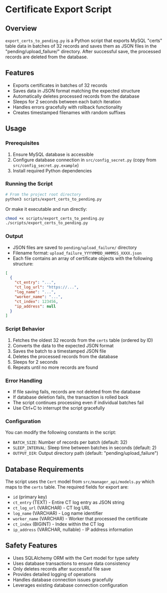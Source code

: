 # Certificate Export Script

## Overview
`export_certs_to_pending.py` is a Python script that exports MySQL "certs" table data in batches of 32 records and saves them as JSON files in the "pending/upload_failure/" directory. After successful save, the processed records are deleted from the database.

## Features
- Exports certificates in batches of 32 records
- Saves data in JSON format matching the expected structure
- Automatically deletes processed records from the database
- Sleeps for 2 seconds between each batch iteration
- Handles errors gracefully with rollback functionality
- Creates timestamped filenames with random suffixes

## Usage

### Prerequisites
1. Ensure MySQL database is accessible
2. Configure database connection in `src/config_secret.py` (copy from `src/config_secret.py.example`)
3. Install required Python dependencies

### Running the Script
```bash
# From the project root directory
python3 scripts/export_certs_to_pending.py
```

Or make it executable and run directly:
```bash
chmod +x scripts/export_certs_to_pending.py
./scripts/export_certs_to_pending.py
```

### Output
- JSON files are saved to `pending/upload_failure/` directory
- Filename format: `upload_failure_YYYYMMDD_HHMMSS_XXXX.json`
- Each file contains an array of certificate objects with the following structure:

```json
[
  {
    "ct_entry": "...",
    "ct_log_url": "https://...",
    "log_name": "...",
    "worker_name": "...",
    "ct_index": 123456,
    "ip_address": null
  }
]
```

### Script Behavior
1. Fetches the oldest 32 records from the `certs` table (ordered by ID)
2. Converts the data to the expected JSON format
3. Saves the batch to a timestamped JSON file
4. Deletes the processed records from the database
5. Sleeps for 2 seconds
6. Repeats until no more records are found

### Error Handling
- If file saving fails, records are not deleted from the database
- If database deletion fails, the transaction is rolled back
- The script continues processing even if individual batches fail
- Use Ctrl+C to interrupt the script gracefully

### Configuration
You can modify the following constants in the script:
- `BATCH_SIZE`: Number of records per batch (default: 32)
- `SLEEP_INTERVAL`: Sleep time between batches in seconds (default: 2)
- `OUTPUT_DIR`: Output directory path (default: "pending/upload_failure")

## Database Requirements
The script uses the `Cert` model from `src/manager_api/models.py` which maps to the `certs` table. The required fields for export are:
- `id` (primary key)
- `ct_entry` (TEXT) - Entire CT log entry as JSON string
- `ct_log_url` (VARCHAR) - CT log URL
- `log_name` (VARCHAR) - Log name identifier
- `worker_name` (VARCHAR) - Worker that processed the certificate
- `ct_index` (BIGINT) - Index within the CT log
- `ip_address` (VARCHAR, nullable) - IP address information

## Safety Features
- Uses SQLAlchemy ORM with the Cert model for type safety
- Uses database transactions to ensure data consistency
- Only deletes records after successful file save
- Provides detailed logging of operations
- Handles database connection issues gracefully
- Leverages existing database connection configuration
